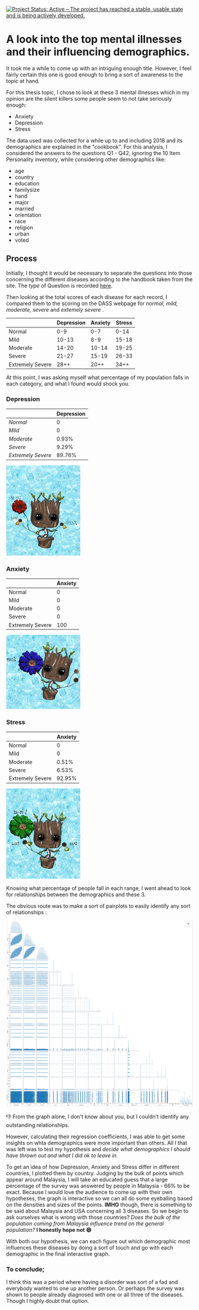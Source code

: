 [![Project Status: Active – The project has reached a stable, usable state and is being actively developed.](https://www.repostatus.org/badges/latest/active.svg)](https://www.repostatus.org/#active)

# A look into the top mental illnesses and their influencing demographics.

It took me a while to come up with an intriguing enough title. However, I feel fairly certain this one is good enough to bring a sort of awareness to the topic at hand.

For this thesis topic, I chose to look at these 3 mental illnesses which in my opinion are the silent killers some people seem to not take seriously enough:

* Anxiety
* Depression
* Stress

The data used was collected for a while up to and including 2018 and its demographics are explained in the "cookbook".  For this analysis, I considered the answers to the questions Q1 - Q42, ignoring the 10 Item Personality inventory, while considering other demographics like:

* age
* country
* education
* familysize
* hand
* major
* married
* orientation
* race
* religion
* urban
* voted

## Process

Initially, I thought it would be necessary to separate the questions into those concerning the different diseases according to the handbook taken from the site. The _type_ of Question is recorded [here](https://http://www2.psy.unsw.edu.au/dass//Download%20files/Dass_template.pdf).

Then looking at the total scores of each disease for each record, I compared them to the scoring on the DASS webpage for _normal, mild, moderate, severe_ and _extemely severe_ .


|                  | Depression | Anxiety | Stress |
| ------------------ | ------------ | --------- | -------- |
| Normal           | 0-9        | 0-7     | 0-14   |
| Mild             | 10-13      | 8-9     | 15-18  |
| Moderate         | 14-20      | 10-14   | 19-25  |
| Severe           | 21-27      | 15-19   | 26-33  |
| Extremely Severe | 28++       | 20++    | 34++   |

At this point, I was asking myself what percentage of my population falls in each category, and what I found would shock you.

### Depression

|                    | Depression |
| -------------------- | ------------ |
| _Normal_           | 0          |
| _Mild_             | 0          |
| _Moderate_         | 0.93%      |
| _Severe_           | 9.29%      |
| _Extremely Severe_ | 89.76%     |

<img src="images/Depression.png" width="200">


### Anxiety

|                  | Anxiety |
| ------------------ | --------- |
| Normal           | 0       |
| Mild             | 0       |
| Moderate         | 0       |
| Severe           | 0       |
| Extremely Severe | 100     |

<img src="images/Anxiety.png" width="200">

### Stress

|                  | Anxiety |
| ------------------ | --------- |
| Normal           | 0       |
| Mild             | 0       |
| Moderate         | 0.51%   |
| Severe           | 6.53%   |
| Extremely Severe | 92.95%  |

<img src="images/Stress.png" width="200">

Knowing what percentage of people fall in each range, I went ahead to look for relationships between the demographics and these 3.


The obvious route was to make a sort of pairplots to easily identify any sort of relationships :

<img src="images/Pairplot.png">
  
  👎 From the graph alone, I don't know about you,  but I couldn't identify any outstanding relationships.

However, calculating their regression coefficients, I was able to get some insights on whta demographics were more important than others. All I that was left was to test my hypothesis and _decide what demographics I should have thrown out and what I did ok to leave in_.

To get an idea of how Depression, Anxiety and Stress differ in different countries, I plotted them by country. Judging by the bulk of points which appear around Malaysia, I will take an educated guess that a large percentage of the survey was answered by people in Malaysia - 66% to be exact. Because I would love the audience to come up with their own hypotheses, the graph is interactive so we can all do some eyeballing based on the densities and sizes of the points. __IMHO__ though, there is something to be said about Malaysia and USA concerning all 3 diseases. So we begin to ask ourselves what is wrong with those countries? _Does the bulk of the population coming from Malaysia influence trend on the general population?_ __I honestly hope not 😄__

<style>
    .error {
        color: red;
    }
</style>
<script type="text/javascript" src="https://cdn.jsdelivr.net/npm//vega@5"></script>
<script type="text/javascript" src="https://cdn.jsdelivr.net/npm//vega-lite@4.8.1"></script>
<script type="text/javascript" src="https://cdn.jsdelivr.net/npm//vega-embed@6"></script>

<div id="vis1" style="display: block; width: 50%"></div>
<script src="scripts/scripts.js"></script>
  
With both our hypothesis, we can each figure out which demographic most influences these diseases by doing a sort of touch and go with each demographic in the final interactive graph.
<div id="vis" style="display: block; width: 50%"></div>
<script src="scripts/scripts1.js"></script>
    
### To conclude;
I think this was a period where having a disorder was sort of a fad and everybody wanted to one up another person. Or perhaps the survey was shown to people already diagnosed with one or all three of the diseases. Though I highly doubt that option.
